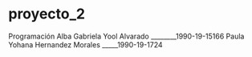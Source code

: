 # proyecto_2
Programación
Alba Gabriela Yool Alvarado ________1990-19-15166
Paula Yohana Hernandez Morales _____1990-19-1724
